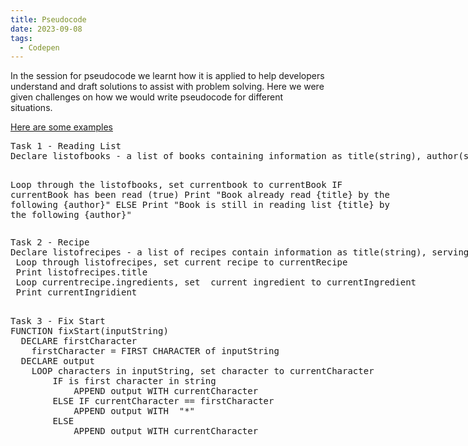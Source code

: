 ```yaml
---
title: Pseudocode
date: 2023-09-08
tags:
  - Codepen
---
```

<style>
      div {
         width: max-content;
      }
</style>
In the session for pseudocode we learnt how it is applied to help developers understand and draft solutions to assist with problem solving. Here we were given challenges on how we would write pseudocode for different situations. 

<a href= "https://codepen.io/Steelaxel/pen/RwEzGKB">Here are some examples</a>

<div class="box">
<pre>
Task 1 - Reading List
Declare listofbooks - a list of books containing information as title(string), author(string), already read (a boolean (true/false) if already read or on reading list)

Loop through the listofbooks, set currentbook to currentBook
IF currentBook has been read (true)
 Print "Book already read {title} by the following {author}"
ELSE
 Print "Book is still in reading list {title} by the following {author}"
</pre>
</div>

<div class="box">
<pre>
Task 2 - Recipe
Declare listofrecipes - a list of recipes contain information as title(string), servings(numbers), ingredients(an array of strings), directions(string)
 Loop through listofrecipes, set current recipe to currentRecipe
 Print listofrecipes.title
 Loop currentrecipe.ingredients, set  current ingredient to currentIngredient
 Print currentIngridient
 </pre>
 </div>

<div class="box"> 
<pre>
Task 3 - Fix Start
FUNCTION fixStart(inputString)
  DECLARE firstCharacter
    firstCharacter = FIRST CHARACTER of inputString
  DECLARE output
    LOOP characters in inputString, set character to currentCharacter
        IF is first character in string
            APPEND output WITH currentCharacter
        ELSE IF currentCharacter == firstCharacter
            APPEND output WITH  "*"
        ELSE
            APPEND output WITH currentCharacter
</pre>
</div>